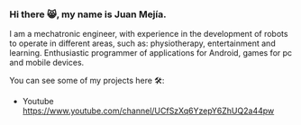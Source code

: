 ### Hi there 😸, my name is Juan Mejía.

I am a mechatronic engineer, with experience in the development of robots to operate in different areas, such as: physiotherapy, entertainment and learning.
Enthusiastic programmer of applications for Android, games for pc and mobile devices.


You can see some of my projects here 🛠:
- Youtube https://www.youtube.com/channel/UCfSzXq6YzepY6ZhUQ2a44pw

<!--
**JUANES545/JUANES545** is a ✨ _special_ ✨ repository because its `README.md` (this file) appears on your GitHub profile.

Here are some ideas to get you started:

- 🔭 I’m currently working on ...
- 🌱 I’m currently learning ...
- 👯 I’m looking to collaborate on ...
- 🤔 I’m looking for help with ...
- 💬 Ask me about ...
- 📫 How to reach me: ...
- 😄 Pronouns: ...
- ⚡ Fun fact: ...
-->
